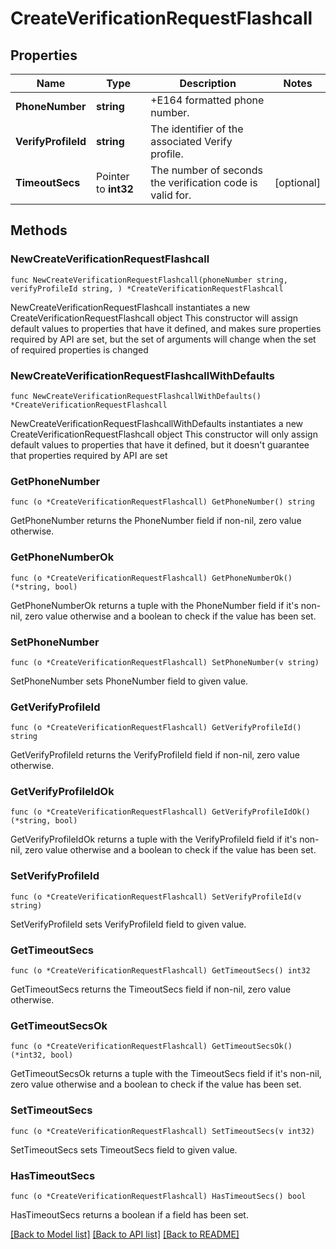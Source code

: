 # CreateVerificationRequestFlashcall

## Properties

Name | Type | Description | Notes
------------ | ------------- | ------------- | -------------
**PhoneNumber** | **string** | +E164 formatted phone number. | 
**VerifyProfileId** | **string** | The identifier of the associated Verify profile. | 
**TimeoutSecs** | Pointer to **int32** | The number of seconds the verification code is valid for. | [optional] 

## Methods

### NewCreateVerificationRequestFlashcall

`func NewCreateVerificationRequestFlashcall(phoneNumber string, verifyProfileId string, ) *CreateVerificationRequestFlashcall`

NewCreateVerificationRequestFlashcall instantiates a new CreateVerificationRequestFlashcall object
This constructor will assign default values to properties that have it defined,
and makes sure properties required by API are set, but the set of arguments
will change when the set of required properties is changed

### NewCreateVerificationRequestFlashcallWithDefaults

`func NewCreateVerificationRequestFlashcallWithDefaults() *CreateVerificationRequestFlashcall`

NewCreateVerificationRequestFlashcallWithDefaults instantiates a new CreateVerificationRequestFlashcall object
This constructor will only assign default values to properties that have it defined,
but it doesn't guarantee that properties required by API are set

### GetPhoneNumber

`func (o *CreateVerificationRequestFlashcall) GetPhoneNumber() string`

GetPhoneNumber returns the PhoneNumber field if non-nil, zero value otherwise.

### GetPhoneNumberOk

`func (o *CreateVerificationRequestFlashcall) GetPhoneNumberOk() (*string, bool)`

GetPhoneNumberOk returns a tuple with the PhoneNumber field if it's non-nil, zero value otherwise
and a boolean to check if the value has been set.

### SetPhoneNumber

`func (o *CreateVerificationRequestFlashcall) SetPhoneNumber(v string)`

SetPhoneNumber sets PhoneNumber field to given value.


### GetVerifyProfileId

`func (o *CreateVerificationRequestFlashcall) GetVerifyProfileId() string`

GetVerifyProfileId returns the VerifyProfileId field if non-nil, zero value otherwise.

### GetVerifyProfileIdOk

`func (o *CreateVerificationRequestFlashcall) GetVerifyProfileIdOk() (*string, bool)`

GetVerifyProfileIdOk returns a tuple with the VerifyProfileId field if it's non-nil, zero value otherwise
and a boolean to check if the value has been set.

### SetVerifyProfileId

`func (o *CreateVerificationRequestFlashcall) SetVerifyProfileId(v string)`

SetVerifyProfileId sets VerifyProfileId field to given value.


### GetTimeoutSecs

`func (o *CreateVerificationRequestFlashcall) GetTimeoutSecs() int32`

GetTimeoutSecs returns the TimeoutSecs field if non-nil, zero value otherwise.

### GetTimeoutSecsOk

`func (o *CreateVerificationRequestFlashcall) GetTimeoutSecsOk() (*int32, bool)`

GetTimeoutSecsOk returns a tuple with the TimeoutSecs field if it's non-nil, zero value otherwise
and a boolean to check if the value has been set.

### SetTimeoutSecs

`func (o *CreateVerificationRequestFlashcall) SetTimeoutSecs(v int32)`

SetTimeoutSecs sets TimeoutSecs field to given value.

### HasTimeoutSecs

`func (o *CreateVerificationRequestFlashcall) HasTimeoutSecs() bool`

HasTimeoutSecs returns a boolean if a field has been set.


[[Back to Model list]](../README.md#documentation-for-models) [[Back to API list]](../README.md#documentation-for-api-endpoints) [[Back to README]](../README.md)


